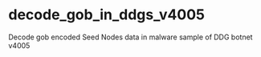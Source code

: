 # decode_gob_in_ddgs_v4005
Decode gob encoded Seed Nodes data in malware sample of DDG botnet v4005
